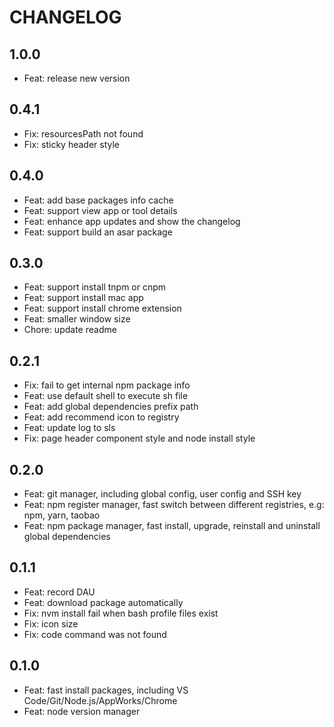 # CHANGELOG

## 1.0.0

- Feat: release new version

## 0.4.1

- Fix: resourcesPath not found
- Fix: sticky header style

## 0.4.0

- Feat: add base packages info cache
- Feat: support view app or tool details
- Feat: enhance app updates and show the changelog
- Feat: support build an asar package

## 0.3.0

- Feat: support install tnpm or cnpm
- Feat: support install mac app
- Feat: support install chrome extension
- Feat: smaller window size
- Chore: update readme

## 0.2.1

- Fix: fail to get internal npm package info
- Feat: use default shell to execute sh file
- Feat: add global dependencies prefix path
- Feat: add recommend icon to registry
- Feat: update log to sls
- Fix: page header component style and node install style

## 0.2.0

- Feat: git manager, including global config, user config and SSH key
- Feat: npm register manager, fast switch between different registries, e.g: npm, yarn, taobao
- Feat: npm package manager, fast install, upgrade, reinstall and uninstall global dependencies

## 0.1.1

- Feat: record DAU
- Feat: download package automatically
- Fix: nvm install fail when bash profile files exist
- Fix: icon size
- Fix: code command was not found

## 0.1.0

- Feat: fast install packages, including VS Code/Git/Node.js/AppWorks/Chrome
- Feat: node version manager
